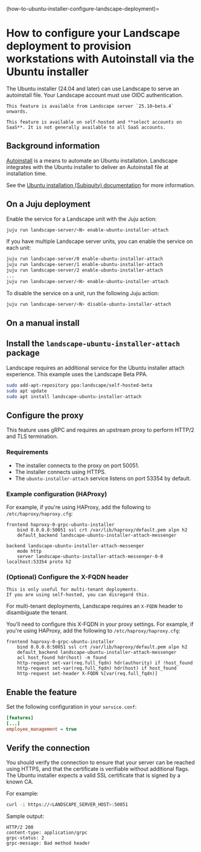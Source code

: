 (how-to-ubuntu-installer-configure-landscape-deployment)=
# How to configure your Landscape deployment to provision workstations with Autoinstall via the Ubuntu installer

The Ubuntu installer (24.04 and later) can use Landscape to serve an autoinstall file. Your Landscape account must use OIDC authentication.

```{note}
This feature is available from Landscape server `25.10~beta.4` onwards.
```

```{note}
This feature is available on self-hosted and **select accounts on SaaS**. It is not generally available to all SaaS accounts.
```

## Background information

[Autoinstall](https://canonical-subiquity.readthedocs-hosted.com/en/latest/intro-to-autoinstall.html) is a means to automate an Ubuntu installation. Landscape integrates with the Ubuntu installer to deliver an Autoinstall file at installation time.

See the [Ubuntu installation (Subiquity) documentation](https://canonical-subiquity.readthedocs-hosted.com/en/latest/index.html) for more information.

## On a Juju deployment

Enable the service for a Landscape unit with the Juju action:

```sh
juju run landscape-server/<N> enable-ubuntu-installer-attach
```

If you have multiple Landscape server units, you can enable the service on each unit:

```sh
juju run landscape-server/0 enable-ubuntu-installer-attach
juju run landscape-server/1 enable-ubuntu-installer-attach
juju run landscape-server/2 enable-ubuntu-installer-attach
...
juju run landscape-server/<N> enable-ubuntu-installer-attach
```

To disable the service on a unit, run the following Juju action:

```sh
juju run landscape-server/<N> disable-ubuntu-installer-attach
```

## On a manual install

## Install the `landscape-ubuntu-installer-attach` package

Landscape requires an additional service for the Ubuntu installer attach experience. This example uses the Landscape Beta PPA.

```sh
sudo add-apt-repository ppa:landscape/self-hosted-beta
sudo apt update
sudo apt install landscape-ubuntu-installer-attach
```

## Configure the proxy

This feature uses gRPC and requires an upstream proxy to perform HTTP/2 and TLS termination.

### Requirements

- The installer connects to the proxy on port 50051.
- The installer connects using HTTPS.
- The `ubuntu-installer-attach` service listens on port 53354 by default.

### Example configuration (HAProxy)

For example, if you're using HAProxy, add the following to `/etc/haproxy/haproxy.cfg`:

```text
frontend haproxy-0-grpc-ubuntu-installer
    bind 0.0.0.0:50051 ssl crt /var/lib/haproxy/default.pem alpn h2
    default_backend landscape-ubuntu-installer-attach-messenger

backend landscape-ubuntu-installer-attach-messenger
    mode http
    server landscape-ubuntu-installer-attach-messenger-0-0 localhost:53354 proto h2
```

### (Optional) Configure the X-FQDN header

```{note}
This is only useful for multi-tenant deployments.
If you are using self-hosted, you can disregard this.
```

For multi-tenant deployments, Landscape requires an `X-FQDN` header to disambiguate the tenant.

You'll need to configure this X-FQDN in your proxy settings. For example, if you're using HAProxy, add the following to `/etc/haproxy/haproxy.cfg`:

```text
frontend haproxy-0-grpc-ubuntu-installer
    bind 0.0.0.0:50051 ssl crt /var/lib/haproxy/default.pem alpn h2
    default_backend landscape-ubuntu-installer-attach-messenger
    acl host_found hdr(host) -m found
    http-request set-var(req.full_fqdn) hdr(authority) if !host_found
    http-request set-var(req.full_fqdn) hdr(host) if host_found
    http-request set-header X-FQDN %[var(req.full_fqdn)]
```

## Enable the feature

Set the following configuration in your `service.conf`:

```ini
[features]
[...]
employee_management = true
```

## Verify the connection

You should verify the connection to ensure that your server can be reached using HTTPS, and that the certificate is verifiable without additional flags. The Ubuntu installer expects a valid SSL certificate that is signed by a known CA.

For example:

```sh
curl -i https://<LANDSCAPE_SERVER_HOST>:50051
```

Sample output:

```text
HTTP/2 200 
content-type: application/grpc
grpc-status: 2
grpc-message: Bad method header
```
